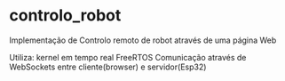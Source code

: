 # controlo_robot
Implementação de Controlo remoto de robot através de uma página Web

Utiliza:  kernel em tempo real FreeRTOS
          Comunicação através de WebSockets entre cliente(browser) e servidor(Esp32)
